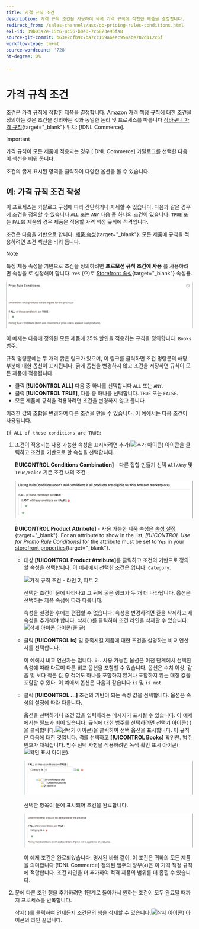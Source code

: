 ```yaml
---
title: 가격 규칙 조건
description: 가격 규칙 조건을 사용하여 목록 가격 규칙에 적합한 제품을 결정합니다.
redirect_from: /sales-channels/asc/ob-pricing-rules-conditions.html
exl-id: 39b03a2e-15c6-4c56-b0e0-7c6823e95fa8
source-git-commit: b63e2cfb9c7ba7cc169a6eec954abe782d112c6f
workflow-type: tm+mt
source-wordcount: '728'
ht-degree: 0%

---
```


# 가격 규칙 조건

조건은 가격 규칙에 적합한 제품을 결정합니다. Amazon 가격 책정 규칙에 대한 조건을 정의하는 것은 조건을 정의하는 것과 동일한 논리 및 프로세스를 따릅니다 [장바구니 가격 규칙](https://docs.magento.com/user-guide/marketing/price-rules-cart.html){target="_blank"} 위치: [!DNL Commerce].

>[!IMPORTANT]
>
>가격 규칙이 모든 제품에 적용되는 경우 [!DNL Commerce] 카탈로그를 선택한 다음 이 섹션을 비워 둡니다.

조건의 굵게 표시된 영역을 클릭하여 다양한 옵션을 볼 수 있습니다.

## 예: 가격 규칙 조건 작성

이 프로세스는 카탈로그 구성에 따라 간단하거나 자세할 수 있습니다. 다음과 같은 경우에 조건을 정의할 수 있습니다 `ALL` 또는 `ANY` 다음 중 하나의 조건이 있습니다. `TRUE` 또는 `FALSE` 제품의 경우 제품은 적용할 가격 책정 규칙에 적격입니다.

조건은 다음을 기반으로 합니다. [제품 속성](https://docs.magento.com/user-guide/catalog/product-attributes.html){target="_blank"}. 모든 제품에 규칙을 적용하려면 조건 섹션을 비워 둡니다.

>[!NOTE]
>
>특정 제품 속성을 기반으로 조건을 정의하려면 **프로모션 규칙 조건에 사용** 를 사용하려면 속성을 로 설정해야 합니다. `Yes` (으)로 [Storefront 속성](https://docs.magento.com/user-guide/stores/attribute-product-create.html){target="_blank"} 속성용.

![가격 규칙 조건 - 라인 1](assets/ob-price-rules-condition-1.png)

이 예제는 다음에 정의된 모든 제품에 25% 할인을 적용하는 규칙을 정의합니다. `Books` 범주.

규칙 명령문에는 두 개의 굵은 링크가 있으며, 이 링크를 클릭하면 조건 명령문의 해당 부분에 대한 옵션이 표시됩니다. 굵게 옵션을 변경하지 않고 조건을 저장하면 규칙이 모든 제품에 적용됩니다.

- 클릭 **[!UICONTROL ALL]** 다음 중 하나를 선택합니다 `ALL` 또는 `ANY`.
- 클릭 **[!UICONTROL TRUE]**, 다음 중 하나를 선택합니다. `TRUE` 또는 `FALSE`.
- 모든 제품에 규칙을 적용하려면 조건을 변경하지 않고 둡니다.

이러한 값의 조합을 변경하여 다른 조건을 만들 수 있습니다. 이 예에서는 다음 조건이 사용됩니다.

`If ALL of these conditions are TRUE:`

1. 조건이 적용되는 사용 가능한 속성을 표시하려면 추가(![추가 아이콘](assets/btn-add-grn.png)) 아이콘을 클릭하고 조건을 기반으로 할 속성을 선택합니다.

   **[!UICONTROL Conditions Combination]** - 다른 집합 만들기 선택 `All/Any` 및 `True/False` 기존 조건 내의 조건.

   ![가격 규칙 조건 조합](assets/ob-conditions-combinations.png)

   **[!UICONTROL Product Attribute]** - 사용 가능한 제품 속성은 [속성 설정](https://docs.magento.com/user-guide/stores/attribute-product-create.html){target="_blank"}. For an attribute to show in the list, *[!UICONTROL Use for Promo Rule Conditions]* for the attribute must be set to `Yes` in your [storefront properties](https://docs.magento.com/user-guide/stores/attribute-product-create.html){target="_blank"}.

   - 대상 **[!UICONTROL Product Attribute]**&#x200B;를 클릭하고 조건의 기반으로 정의할 속성을 선택합니다. 이 예제에서 선택한 조건은 입니다. `Category`.

      ![가격 규칙 조건 - 라인 2, 파트 2](assets/ob-price-rule-condition-2.png)

      선택한 조건이 문에 나타나고 그 뒤에 굵은 링크가 두 개 더 나타납니다. 옵션은 선택하는 제품 속성에 따라 다릅니다.

      속성을 설정한 후에는 편집할 수 없습니다. 속성을 변경하려면 줄을 삭제하고 새 속성을 추가해야 합니다. 삭제( )를 클릭하여 조건 라인을 삭제할 수 있습니다.![삭제 아이콘](assets/btn-del-red.png) 아이콘(줄 끝)

   - 클릭 **[!UICONTROL is]** 및 충족시킬 제품에 대한 조건을 설명하는 비교 연산자를 선택합니다.

      이 예에서 비교 연산자는 입니다. `is`. 사용 가능한 옵션은 이전 단계에서 선택한 속성에 따라 다르며 다른 비교 옵션을 포함할 수 있습니다. 옵션은 수치 이상, 같음 및 보다 작은 값 중 적어도 하나를 포함하지 않거나 포함하지 않는 매칭 값을 포함할 수 있다. 이 예에서 옵션은 다음과 같습니다 `is` 및 `is not`.

   - 클릭 **[!UICONTROL ...]** 조건의 기반이 되는 속성 값을 선택합니다. 옵션은 속성의 설정에 따라 다릅니다.

      옵션을 선택하거나 조건 값을 입력하라는 메시지가 표시될 수 있습니다. 이 예제에서는 필드가 비어 있습니다. 규칙에 대한 범주를 선택하려면 선택기 아이콘( )을 클릭합니다.![선택기 아이콘](assets/btn-chooser.png))을 클릭하여 선택 옵션을 표시합니다. 이 규칙은 다음에 대한 것입니다. _책_&#x200B;를 선택하고 **[!UICONTROL Books]** 확인란. 범주 번호가 채워집니다. 범주 선택 사항을 적용하려면 녹색 확인 표시 아이콘(![확인 표시 아이콘](assets/btn-check-mark-green.png)).

      ![가격 규칙 조건 - 라인 2, 파트 3](assets/ob-price-rule-condition-3.png)

      선택한 항목이 문에 표시되어 조건을 완료합니다.

      ![가격 규칙 조건 - 라인 2, 파트 4](assets/ob-price-rule-condition-4.png)

      이 예제 조건은 완료되었습니다. 명시된 바와 같이, 이 조건은 귀하의 모든 제품을 의미합니다 [!DNL Commerce] 정의된 범주의 장부(`4`)은 이 가격 책정 규칙에 적합합니다. 조건 라인을 더 추가하여 적격 제품의 범위를 더 좁힐 수 있습니다.

1. 문에 다른 조건 행을 추가하려면 1단계로 돌아가서 원하는 조건이 모두 완료될 때까지 프로세스를 반복합니다.

   삭제( )를 클릭하여 언제든지 조건문의 행을 삭제할 수 있습니다.![삭제 아이콘](assets/btn-del-red.png)) 아이콘의 라인 끝입니다.
